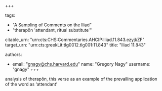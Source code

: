 +++

tags:
- "A Sampling of Comments on the Iliad"
- "therapōn &#39;attendant, ritual substitute&#39;"

citable_urn: "urn:cts:CHS:Commentaries.AHCIP:Iliad.11.843.ezyjkZF"
target_urn: "urn:cts:greekLit:tlg0012.tlg001:11.843"
title: "Iliad 11.843"

authors:
- email: "gnagy@chs.harvard.edu"
  name: "Gregory Nagy"
  username: "gnagy"
+++

<p>analysis of therapōn, this verse as an example of the prevailing application of the word as ‘attendant’</p>